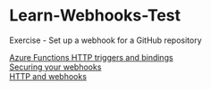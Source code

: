 # Learn-Webhooks-Test
Exercise - Set up a webhook for a GitHub repository

[Azure Functions HTTP triggers and bindings](https://docs.microsoft.com/en-us/azure/azure-functions/functions-bindings-http-webhook)  
[Securing your webhooks](https://docs.github.com/en/developers/webhooks-and-events/securing-your-webhooks)  
[HTTP and webhooks](https://docs.microsoft.com/en-us/sandbox/functions-recipes/http-and-webhooks)  
